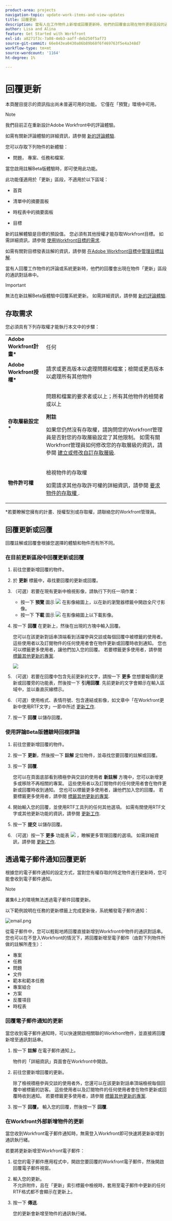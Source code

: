 ```yaml
---
product-area: projects
navigation-topic: update-work-items-and-view-updates
title: 回覆更新
description: 當有人在工作物件上新增或回覆更新時，他們的回覆會出現在物件更新區段的通訊執行緒中。 如果您擁有物件的「檢視」存取權，您可以新增回覆至更新或「讚」。
author: Lisa and Alina
feature: Get Started with Workfront
exl-id: a8271f3c-7a08-4eb3-aaff-deb250f5af73
source-git-commit: 66e843ea0430a86b89b68f6f469763f5e4a348d7
workflow-type: tm+mt
source-wordcount: '1164'
ht-degree: 1%

---
```


# 回覆更新

<!--take "Beta" references out when we remove the beta-->

<span class="preview">本頁醒目提示的資訊指出尚未普遍可用的功能。 它僅在「預覽」環境中可用。</span>

>[!NOTE]
>
>我們目前正在重新設計Adobe Workfront中的評論體驗。
>
>如需有關新評論體驗的詳細資訊，請參閱 [新的評論體驗](../../product-announcements/betas/new-commenting-experience-beta/unified-commenting-experience.md).
>
>您可以存取下列物件的新體驗：
>
>* 問題， <span class="preview">專案、任務和檔案</span>.
>
>  當您啟用註解Beta版體驗時，即可使用此功能。
>
>  此功能僅適用於「更新」區段，不適用於以下區域：
>
>  * 首頁
>  * 清單中的摘要面板
>  * 時程表中的摘要面板
>
>* 目標
>
>  新的註解體驗是目標的預設值。 您必須有其他授權才能存取Workfront目標。 如需詳細資訊，請參閱 [使用Workfront目標的需求](../../workfront-goals/goal-management/access-needed-for-wf-goals.md).
>
>  如需有關對目標發表註解的資訊，請參閱 [在Adobe Workfront目標中管理目標註解](../../workfront-goals/goal-management/manage-goal-comments.md).

當有人回覆工作物件的評論或系統更新時，他們的回覆會出現在物件「更新」區段的通訊對話串中。

>[!IMPORTANT]
>
>無法在新註解Beta版體驗中回覆系統更新。 如需詳細資訊，請參閱 [新的評論體驗](../../product-announcements/betas/new-commenting-experience-beta/unified-commenting-experience.md).


## 存取需求

您必須具有下列存取權才能執行本文中的步驟：

<table style="table-layout:auto"> 
 <col> 
 <col> 
 <tbody> 
  <tr> 
   <td role="rowheader"><strong>Adobe Workfront計畫*</strong></td> 
   <td> <p>任何</p> </td> 
  </tr> 
  <tr> 
   <td role="rowheader"><strong>Adobe Workfront授權*</strong></td> 
   <td> <p>請求或更高版本以處理問題和檔案；檢閱或更高版本以處理所有其他物件</p> </td> 
  </tr> 
  <tr> 
   <td role="rowheader"><strong>存取層級設定*</strong></td> 
   <td> <p>問題和檔案的要求者或以上；所有其他物件的檢閱者或以上</p> <p><b>附註</b>

如果您仍然沒有存取權，請詢問您的Workfront管理員是否對您的存取層級設定了其他限制。 如需有關Workfront管理員如何修改您的存取層級的資訊，請參閱 <a href="../../administration-and-setup/add-users/configure-and-grant-access/create-modify-access-levels.md" class="MCXref xref">建立或修改自訂存取層級</a>.</p> </td>
</tr> 
  <tr> 
   <td role="rowheader"><strong>物件許可權</strong></td> 
   <td> <p>檢視物件的存取權</p> <p>如需請求其他存取許可權的詳細資訊，請參閱 <a href="../../workfront-basics/grant-and-request-access-to-objects/request-access.md" class="MCXref xref">要求物件的存取權 </a>.</p> </td> 
  </tr> 
 </tbody> 
</table>

&#42;若要瞭解您擁有的計畫、授權型別或存取權，請聯絡您的Workfront管理員。

## 回覆更新或回覆

回覆註解或回覆會根據您選擇的體驗和物件而有所不同。

### 在目前更新區段中回覆更新或回覆

1. 前往您要新增回覆的物件。
1. 於 **更新** 標籤中，尋找要回覆的更新或回覆。

1. （可選）若要在現有更新中檢視影像，請執行下列任一項作業：

   * 按一下 **預覽** 圖示 ![](assets/previewimageicon-31x31.png) 在影像縮圖上，以在新的瀏覽器標籤中開啟全尺寸影像。
   * 按一下 **下載** 圖示 ![](assets/downloadimageicon.png) 在影像縮圖上以下載影像。

1. 按一下 **回覆** 在更新上，然後在出現的方塊中輸入回覆。

   您可以在該更新對話串頂端看到活躍參與交談或每個回覆中被標籤的使用者。 這些使用者以及訂閱物件的任何使用者會在物件更新或回覆時收到通知。 您也可以標籤更多使用者，讓他們加入您的回覆。  若要標籤更多使用者，請參閱 [標籤其他更新的專案](../../workfront-basics/updating-work-items-and-viewing-updates/tag-others-on-updates.md).

   ![](assets/tagging-transparency-350x192.png)

1. （可選）若要在回覆中包含先前更新的文字，請按一下 **更多** 您想要報價的更新或回覆旁的功能表，然後按一下 **引用回覆**. 先前更新的文字會顯示在輸入區域中，並以垂直灰線標示。
1. （可選）使用格式、表情符號、包含連結或影像，如文章中「在Workfront更新中使用RTF文字」一節中所述 [更新工作](../../workfront-basics/updating-work-items-and-viewing-updates/update-work.md).
1. 按一下 **回覆** 以儲存回覆。

### 使用評論Beta版體驗時回複評論

1. 前往您要新增回覆的物件。
1. 按一下 **更新**，然後按一下 **註解** 定位物件，並尋找您要回覆的註解或回覆。
1. 按一下 **回覆**.

   您可以在頁面底部看到積極參與交談的使用者 **新註解** 方塊中，您可以新增更多或移除不再相關的專案。 這些使用者以及訂閱物件的任何使用者會在物件更新或回覆時收到通知。 您也可以標籤更多使用者，讓他們加入您的回覆。  若要標籤更多使用者，請參閱 [標籤其他更新的專案](../../workfront-basics/updating-work-items-and-viewing-updates/tag-others-on-updates.md).

1. 開始輸入您的回覆，並使用RTF工具列的任何其他選項。 如需有關使用RTF文字或其他更新功能的資訊，請參閱 [更新工作](../updating-work-items-and-viewing-updates/update-work.md).

1. 按一下 **提交** 以儲存回覆。

1. （可選）按一下 **更多** 功能表 ![](assets/more-menu.png) ，瞭解更多管理回覆的選項。 如需詳細資訊，請參閱 [更新工作](../updating-work-items-and-viewing-updates/update-work.md).


## 透過電子郵件通知回覆更新

根據您的電子郵件通知的設定方式，當對您有權存取的特定物件進行更新時，您可能會收到電子郵件通知。

>[!NOTE]
>
>叢集6上的環境無法透過電子郵件回覆更新。

以下範例說明在任務的更新標籤上完成更新後，系統觸發電子郵件通知：

![email.png](assets/email-350x202.png)

從電子郵件中，您可以輕鬆地將回覆直接新增到Workfront中物件的通訊對話串。 您也可以在不登入Workfront的情況下，將回覆新增至電子郵件（由對下列物件所做的註解所產生）：

* 專案
* 任務
* 問題
* 文件
* 範本和範本任務
* 專案組合
* 方案
* 反覆項目
* 時程表

### 回覆電子郵件通知的更新

當您收到電子郵件通知時，可以快速開啟相關聯的Workfront物件，並直接將回覆新增至通訊對話串。

1. 按一下 **註解** 在電子郵件通知上。

   物件的「詳細資訊」頁面會在Workfront中開啟。

1. 前往您要新增回覆的更新。

   除了檢視積極參與交談的使用者外，您還可以在該更新對話串頂端檢視每個回覆中被標籤的訪客。 這些使用者以及訂閱物件的任何使用者會在物件更新或回覆時收到通知。 若要標籤更多使用者，請參閱 [標籤其他更新的專案](../../workfront-basics/updating-work-items-and-viewing-updates/tag-others-on-updates.md).

1. 按一下 **回覆，** 輸入您的回覆，然後按一下 **回覆**.

### 在Workfront外部新增物件的更新

當您收到Workfront電子郵件通知時，無需登入Workfront即可快速將更新新增到通訊執行緒。

若要將更新新增至Workfront電子郵件：

1. 從您的電子郵件應用程式中，開啟您要回覆的Workfront電子郵件，然後開啟回覆電子郵件視窗。
1. 輸入您的更新。\
   不允許附件，且在「更新」索引標籤中檢視時，套用至電子郵件中更新的任何RTF格式都不會顯示在更新上。
1. 按一下 **傳送**.

   您的更新會新增至物件的通訊執行緒。
